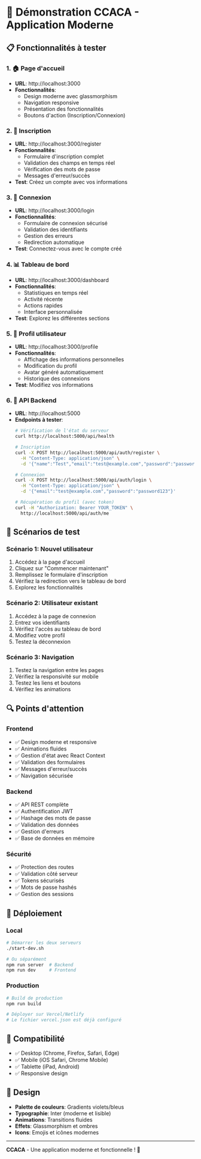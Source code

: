 # 🚀 Démonstration CCACA - Application Moderne

## 📋 Fonctionnalités à tester

### 1. 🏠 Page d'accueil
- **URL**: http://localhost:3000
- **Fonctionnalités**:
  - Design moderne avec glassmorphism
  - Navigation responsive
  - Présentation des fonctionnalités
  - Boutons d'action (Inscription/Connexion)

### 2. 👤 Inscription
- **URL**: http://localhost:3000/register
- **Fonctionnalités**:
  - Formulaire d'inscription complet
  - Validation des champs en temps réel
  - Vérification des mots de passe
  - Messages d'erreur/succès
- **Test**: Créez un compte avec vos informations

### 3. 🔐 Connexion
- **URL**: http://localhost:3000/login
- **Fonctionnalités**:
  - Formulaire de connexion sécurisé
  - Validation des identifiants
  - Gestion des erreurs
  - Redirection automatique
- **Test**: Connectez-vous avec le compte créé

### 4. 📊 Tableau de bord
- **URL**: http://localhost:3000/dashboard
- **Fonctionnalités**:
  - Statistiques en temps réel
  - Activité récente
  - Actions rapides
  - Interface personnalisée
- **Test**: Explorez les différentes sections

### 5. 👤 Profil utilisateur
- **URL**: http://localhost:3000/profile
- **Fonctionnalités**:
  - Affichage des informations personnelles
  - Modification du profil
  - Avatar généré automatiquement
  - Historique des connexions
- **Test**: Modifiez vos informations

### 6. 🔧 API Backend
- **URL**: http://localhost:5000
- **Endpoints à tester**:
  ```bash
  # Vérification de l'état du serveur
  curl http://localhost:5000/api/health
  
  # Inscription
  curl -X POST http://localhost:5000/api/auth/register \
    -H "Content-Type: application/json" \
    -d '{"name":"Test","email":"test@example.com","password":"password123"}'
  
  # Connexion
  curl -X POST http://localhost:5000/api/auth/login \
    -H "Content-Type: application/json" \
    -d '{"email":"test@example.com","password":"password123"}'
  
  # Récupération du profil (avec token)
  curl -H "Authorization: Bearer YOUR_TOKEN" \
    http://localhost:5000/api/auth/me
  ```

## 🎯 Scénarios de test

### Scénario 1: Nouvel utilisateur
1. Accédez à la page d'accueil
2. Cliquez sur "Commencer maintenant"
3. Remplissez le formulaire d'inscription
4. Vérifiez la redirection vers le tableau de bord
5. Explorez les fonctionnalités

### Scénario 2: Utilisateur existant
1. Accédez à la page de connexion
2. Entrez vos identifiants
3. Vérifiez l'accès au tableau de bord
4. Modifiez votre profil
5. Testez la déconnexion

### Scénario 3: Navigation
1. Testez la navigation entre les pages
2. Vérifiez la responsivité sur mobile
3. Testez les liens et boutons
4. Vérifiez les animations

## 🔍 Points d'attention

### Frontend
- ✅ Design moderne et responsive
- ✅ Animations fluides
- ✅ Gestion d'état avec React Context
- ✅ Validation des formulaires
- ✅ Messages d'erreur/succès
- ✅ Navigation sécurisée

### Backend
- ✅ API REST complète
- ✅ Authentification JWT
- ✅ Hashage des mots de passe
- ✅ Validation des données
- ✅ Gestion d'erreurs
- ✅ Base de données en mémoire

### Sécurité
- ✅ Protection des routes
- ✅ Validation côté serveur
- ✅ Tokens sécurisés
- ✅ Mots de passe hashés
- ✅ Gestion des sessions

## 🚀 Déploiement

### Local
```bash
# Démarrer les deux serveurs
./start-dev.sh

# Ou séparément
npm run server  # Backend
npm run dev     # Frontend
```

### Production
```bash
# Build de production
npm run build

# Déployer sur Vercel/Netlify
# Le fichier vercel.json est déjà configuré
```

## 📱 Compatibilité

- ✅ Desktop (Chrome, Firefox, Safari, Edge)
- ✅ Mobile (iOS Safari, Chrome Mobile)
- ✅ Tablette (iPad, Android)
- ✅ Responsive design

## 🎨 Design

- **Palette de couleurs**: Gradients violets/bleus
- **Typographie**: Inter (moderne et lisible)
- **Animations**: Transitions fluides
- **Effets**: Glassmorphism et ombres
- **Icons**: Emojis et icônes modernes

---

**CCACA** - Une application moderne et fonctionnelle ! 🚀